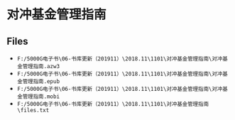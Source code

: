 # 对冲基金管理指南

## Files

- `F:/5000G电子书\06-书库更新（201911）\2018.11\1101\对冲基金管理指南\对冲基金管理指南.azw3`
- `F:/5000G电子书\06-书库更新（201911）\2018.11\1101\对冲基金管理指南\对冲基金管理指南.epub`
- `F:/5000G电子书\06-书库更新（201911）\2018.11\1101\对冲基金管理指南\对冲基金管理指南.mobi`
- `F:/5000G电子书\06-书库更新（201911）\2018.11\1101\对冲基金管理指南\files.txt`
